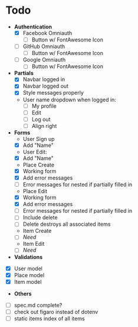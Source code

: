# Todo #

- **Authentication**
  - [x] Facebook Omniauth
    - [ ] Button w/ FontAwesome Icon
  - [ ] GitHub Omniauth
    - [ ] Button w/ FontAwesome Icon
  - [ ] Google Omniauth
    - [ ] Button w/ FontAwesome Icon
- **Partials**
  - [x] Navbar logged in
  - [x] Navbar logged out
  - [x] Style messages properly
  - User name dropdown when logged in:
    - [ ] My profile
    - [ ] Edit
    - [ ] Log out
    - [ ] Align right
- **Forms**
  - User Sign up
  - [x] Add "Name"
  - User Edit:
  - [x] Add "Name"
  - Place Create
  - [x] Working form
  - [x] Add error messages
  - [ ] Error messages for nested if partially filled in
  - Place Edit
  - [x] Working form
  - [x] Add error messages
  - [ ] Error messages for nested if partially filled in
  - [ ] Include delete
  - [ ] Delete destroys all associated items
  - Item Create
  - [ ] _Need_
  - Item Edit
  - [ ] _Need_
- **Validations**
- [x] User model
- [x] Place model
- [x] Item model
- **Others**
- [ ] spec.md complete?
- [ ] check out figaro instead of dotenv
- [ ] static items index of all items
